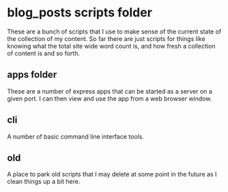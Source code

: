 # blog_posts scripts folder

These are a bunch of scripts that I use to make sense of the current state of the collection of my content. So far there are just scripts for things like knowing what the total site wide word count is, and how fresh a collection of content is and so forth.

## apps folder

These are a number of express apps that can be started as a server on a given port. I can then view and use the app from a web browser window.

## cli

A number of basic command line interface tools.

## old

A place to park old scripts that I may delete at some point in the future as I clean things up a bit here.